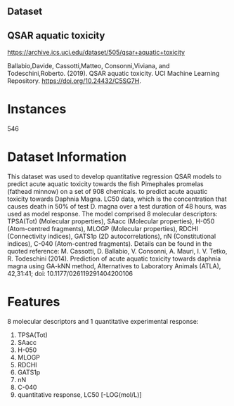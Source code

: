 ## Dataset

## QSAR aquatic toxicity
https://archive.ics.uci.edu/dataset/505/qsar+aquatic+toxicity

Ballabio,Davide, Cassotti,Matteo, Consonni,Viviana, and Todeschini,Roberto. (2019). QSAR aquatic toxicity. UCI Machine Learning Repository. https://doi.org/10.24432/C5SG7H.

# Instances
546

# Dataset Information
This dataset was used to develop quantitative regression QSAR models to predict acute aquatic toxicity towards the fish Pimephales promelas (fathead minnow) on a set of 908 chemicals. to predict acute aquatic toxicity towards Daphnia Magna. LC50 data, which is the concentration that causes death in 50% of test D. magna over a test duration of 48 hours, was used as model response. The model comprised 8 molecular descriptors: TPSA(Tot) (Molecular properties), SAacc (Molecular properties), H-050 (Atom-centred fragments), MLOGP (Molecular properties), RDCHI (Connectivity indices), GATS1p (2D autocorrelations), nN (Constitutional indices), C-040 (Atom-centred fragments). Details can be found in the quoted reference: M. Cassotti, D. Ballabio, V. Consonni, A. Mauri, I. V. Tetko, R. Todeschini (2014). Prediction of acute aquatic toxicity towards daphnia magna using GA-kNN method, Alternatives to Laboratory Animals (ATLA), 42,31:41; doi: 10.1177/026119291404200106

# Features

8 molecular descriptors and 1 quantitative experimental response:
1) TPSA(Tot)
2) SAacc
3) H-050
4) MLOGP
5) RDCHI
6) GATS1p
7) nN
8) C-040
9) quantitative response, LC50 [-LOG(mol/L)]